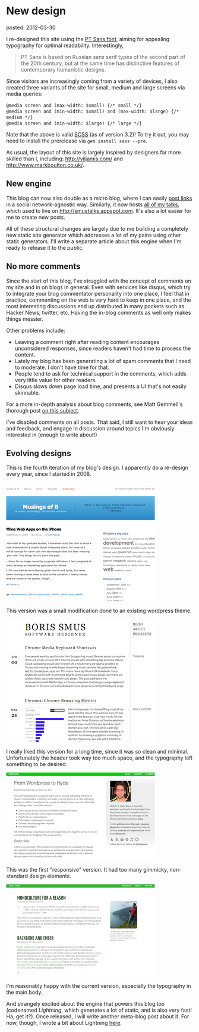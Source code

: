 New design
==========
posted: 2012-03-30

I re-designed this site using the [PT Sans font][ptsans], aiming for
appealing typography for optimal readability. Interestingly,

> PT Sans is based on Russian sans serif types of the second part of the
> 20th century, but at the same time has distinctive features of
> contemporary humanistic designs.

Since visitors are increasingly coming from a variety of devices, I also
created three variants of the site for small, medium and large screens
via media queries:

<!--more-->

    @media screen and (max-width: $small) {/* small */}
    @media screen and (min-width: $small) and (max-width: $large) {/* medium */}
    @media screen and (min-width: $large) {/* large */}

Note that the above is valid [SCSS][scss] (as of version 3.2)! To try it out,
you may need to install the prerelease via `gem install sass --pre`.

As usual, the layout of this site is largely inspired by designers far
more skilled than I, including: <http://viljamis.com/> and
<http://www.markboulton.co.uk/>.

[ptsans]: http://www.google.com/webfonts/specimen/PT+Sans
[talks]: /archive/talks
[links]: /archive/links
[scss]: http://sass-lang.com/

## New engine

This blog can now also double as a micro blog, where I can easily [post
links][links] in a social network-agnostic way. Similarly, it now hosts
[all of my talks][talks], which used to live on
<http://smustalks.appspot.com>. It's also a lot easier for me to create
new posts.

All of these structural changes are largely due to me building a
completely new static site generator which addresses a lot of my pains
using other static generators. I'll write a separate article about this
engine when I'm ready to release it to the public.

## No more comments

Since the start of this blog, I've struggled with the concept of
comments on my site and in on blogs in general. Even with services like
disqus, which try to integrate your blog commentator personality into
one place, I feel that in practice, commenting on the web is very hard
to keep in one place, and the most interesting discussions end up
distributed in many pockets such as Hacker News, twitter, etc. Having
the in-blog comments as well only makes things messier.

Other problems include:

- Leaving a comment right after reading content encourages unconsidered
  responses, since readers haven't had time to process the content.
- Lately my blog has been generating a lot of spam comments that I need
  to moderate. I don't have time for that.
- People tend to ask for technical support in the comments, which adds
  very little value for other readers.
- Disqus slows down page load time, and presents a UI that's not easily
  skinnable.

For a more in-depth analysis about blog comments, see Matt Gemmell's
thorough post [on this subject][comments-off].

I've disabled comments on all posts. That said, I still want to hear
your ideas and feedback, and engage in discussion around topics I'm
obviously interested in (enough to write about!)

[comments-off]: http://mattgemmell.com/2011/11/29/comments-off/

## Evolving designs

This is the fourth iteration of my blog's design. I apparently do a
re-design every year, since I started in 2008.

<style>
article img { border: 1px solid gray; }
</style>

![original un-design](v1.png)

This version was a small modification done to an existing wordpress
theme.

![first iteration](v2.png)

I really liked this version for a long time, since it was so clean and
minimal. Unfortunately the header took way too much space, and the
typography left something to be desired.

![second iteration](v3.png)

This was the first "responsive" version. It had too many gimmicky,
non-standard design elements.

![current iteration](v4.png)

I'm reasonably happy with the current version, especially the typography
in the main body.

And strangely excited about the engine that powers this blog too
(codenamed *Lightning*, which generates a lot of static, and is also
very fast! Ha, get it?). Once released, I will write another meta-blog
post about it. For now, though, I wrote a bit about Lightning
[here](/site).
